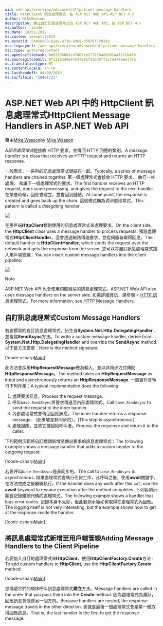 ```yaml
---
uid: web-api/overview/advanced/httpclient-message-handlers
title: HttpClient 訊息處理常式，在 ASP.NET Web API-ASP.NET 4.x
author: MikeWasson
description: 建立自訂訊息處理常式的 ASP.NET Web API，在 ASP.NET 4.x
ms.author: riande
ms.date: 10/01/2012
ms.custom: seoapril2019
ms.assetid: 5a4b6c80-b2e9-4710-8969-d5076f7f82b8
msc.legacyurl: /web-api/overview/advanced/httpclient-message-handlers
msc.type: authoredcontent
ms.openlocfilehash: bd52396064cd7007ee17705ba86b02aaf27cb4f0
ms.sourcegitcommit: 0f1119340e4464720cfd16d0ff15764746ea1fea
ms.translationtype: MT
ms.contentlocale: zh-TW
ms.lasthandoff: 04/09/2019
ms.locfileid: "59401721"
---
```

# <a name="httpclient-message-handlers-in-aspnet-web-api"></a><span data-ttu-id="f58ed-103">ASP.NET Web API 中的 HttpClient 訊息處理常式</span><span class="sxs-lookup"><span data-stu-id="f58ed-103">HttpClient Message Handlers in ASP.NET Web API</span></span>

<span data-ttu-id="f58ed-104">藉由[Mike Wasson](https://github.com/MikeWasson)</span><span class="sxs-lookup"><span data-stu-id="f58ed-104">by [Mike Wasson](https://github.com/MikeWasson)</span></span>

<span data-ttu-id="f58ed-105">A*訊息處理常式*是接收 HTTP 要求，並傳回 HTTP 回應的類別。</span><span class="sxs-lookup"><span data-stu-id="f58ed-105">A *message handler* is a class that receives an HTTP request and returns an HTTP response.</span></span>

<span data-ttu-id="f58ed-106">一般而言，一系列的訊息處理常式鏈結在一起。</span><span class="sxs-lookup"><span data-stu-id="f58ed-106">Typically, a series of message handlers are chained together.</span></span> <span data-ttu-id="f58ed-107">第一個處理常式會接收 HTTP 要求、 執行一些處理、 和讓下一個處理常式的要求。</span><span class="sxs-lookup"><span data-stu-id="f58ed-107">The first handler receives an HTTP request, does some processing, and gives the request to the next handler.</span></span> <span data-ttu-id="f58ed-108">在某些時候，回應會建立，並會回到鏈結。</span><span class="sxs-lookup"><span data-stu-id="f58ed-108">At some point, the response is created and goes back up the chain.</span></span> <span data-ttu-id="f58ed-109">這個模式稱為*委派*處理常式。</span><span class="sxs-lookup"><span data-stu-id="f58ed-109">This pattern is called a *delegating* handler.</span></span>

![](httpclient-message-handlers/_static/image1.png)

<span data-ttu-id="f58ed-110">在用戶端**HttpClient**類別使用的訊息處理常式來處理要求。</span><span class="sxs-lookup"><span data-stu-id="f58ed-110">On the client side, the **HttpClient** class uses a message handler to process requests.</span></span> <span data-ttu-id="f58ed-111">預設處理常式**HttpClientHandler**，這會透過網路傳送要求，並從伺服器取得回應。</span><span class="sxs-lookup"><span data-stu-id="f58ed-111">The default handler is **HttpClientHandler**, which sends the request over the network and gets the response from the server.</span></span> <span data-ttu-id="f58ed-112">您可以將自訂訊息處理常式插入用戶端管線：</span><span class="sxs-lookup"><span data-stu-id="f58ed-112">You can insert custom message handlers into the client pipeline:</span></span>

![](httpclient-message-handlers/_static/image2.png)

> [!NOTE]
> <span data-ttu-id="f58ed-113">ASP.NET Web API 也會使用伺服器端的訊息處理常式。</span><span class="sxs-lookup"><span data-stu-id="f58ed-113">ASP.NET Web API also uses message handlers on the server side.</span></span> <span data-ttu-id="f58ed-114">如需詳細資訊，請參閱 < [HTTP 訊息處理常式](http-message-handlers.md)。</span><span class="sxs-lookup"><span data-stu-id="f58ed-114">For more information, see [HTTP Message Handlers](http-message-handlers.md).</span></span>


## <a name="custom-message-handlers"></a><span data-ttu-id="f58ed-115">自訂訊息處理常式</span><span class="sxs-lookup"><span data-stu-id="f58ed-115">Custom Message Handlers</span></span>

<span data-ttu-id="f58ed-116">若要撰寫的自訂訊息處理常式，衍生自**System.Net.Http.DelegatingHandler** ，並覆寫**SendAsync**方法。</span><span class="sxs-lookup"><span data-stu-id="f58ed-116">To write a custom message handler, derive from **System.Net.Http.DelegatingHandler** and override the **SendAsync** method.</span></span> <span data-ttu-id="f58ed-117">以下是方法簽章：</span><span class="sxs-lookup"><span data-stu-id="f58ed-117">Here is the method signature:</span></span>

[!code-csharp[Main](httpclient-message-handlers/samples/sample1.cs)]

<span data-ttu-id="f58ed-118">此方法會採用**HttpRequestMessage**做為輸入，並以非同步方式傳回**HttpResponseMessage**。</span><span class="sxs-lookup"><span data-stu-id="f58ed-118">The method takes an **HttpRequestMessage** as input and asynchronously returns an **HttpResponseMessage**.</span></span> <span data-ttu-id="f58ed-119">一般實作會執行下列作業：</span><span class="sxs-lookup"><span data-stu-id="f58ed-119">A typical implementation does the following:</span></span>

1. <span data-ttu-id="f58ed-120">處理要求訊息。</span><span class="sxs-lookup"><span data-stu-id="f58ed-120">Process the request message.</span></span>
2. <span data-ttu-id="f58ed-121">呼叫`base.SendAsync`將要求傳送至內部處理常式。</span><span class="sxs-lookup"><span data-stu-id="f58ed-121">Call `base.SendAsync` to send the request to the inner handler.</span></span>
3. <span data-ttu-id="f58ed-122">內部處理常式會傳回回應訊息。</span><span class="sxs-lookup"><span data-stu-id="f58ed-122">The inner handler returns a response message.</span></span> <span data-ttu-id="f58ed-123">（此步驟是非同步的）。</span><span class="sxs-lookup"><span data-stu-id="f58ed-123">(This step is asynchronous.)</span></span>
4. <span data-ttu-id="f58ed-124">處理回應，並將它傳回給呼叫者。</span><span class="sxs-lookup"><span data-stu-id="f58ed-124">Process the response and return it to the caller.</span></span>

<span data-ttu-id="f58ed-125">下列範例示範將自訂標頭新增至傳出要求的訊息處理常式：</span><span class="sxs-lookup"><span data-stu-id="f58ed-125">The following example shows a message handler that adds a custom header to the outgoing request:</span></span>

[!code-csharp[Main](httpclient-message-handlers/samples/sample2.cs)]

<span data-ttu-id="f58ed-126">若要呼叫`base.SendAsync`是非同步的。</span><span class="sxs-lookup"><span data-stu-id="f58ed-126">The call to `base.SendAsync` is asynchronous.</span></span> <span data-ttu-id="f58ed-127">如果處理常式會執行任何工作，此呼叫之後，使用**await**關鍵字，在方法完成之後繼續執行。</span><span class="sxs-lookup"><span data-stu-id="f58ed-127">If the handler does any work after this call, use the **await** keyword to resume execution after the method completes.</span></span> <span data-ttu-id="f58ed-128">下列範例示範會記錄錯誤代碼的處理常式。</span><span class="sxs-lookup"><span data-stu-id="f58ed-128">The following example shows a handler that logs error codes.</span></span> <span data-ttu-id="f58ed-129">記錄本身不太妙，但此範例示範如何取得在處理常式內回應。</span><span class="sxs-lookup"><span data-stu-id="f58ed-129">The logging itself is not very interesting, but the example shows how to get at the response inside the handler.</span></span>

[!code-csharp[Main](httpclient-message-handlers/samples/sample3.cs?highlight=10,13)]

## <a name="adding-message-handlers-to-the-client-pipeline"></a><span data-ttu-id="f58ed-130">將訊息處理常式新增至用戶端管線</span><span class="sxs-lookup"><span data-stu-id="f58ed-130">Adding Message Handlers to the Client Pipeline</span></span>

<span data-ttu-id="f58ed-131">若要加入自訂的處理常式來**HttpClient**，使用**HttpClientFactory.Create**方法：</span><span class="sxs-lookup"><span data-stu-id="f58ed-131">To add custom handlers to **HttpClient**, use the **HttpClientFactory.Create** method:</span></span>

[!code-csharp[Main](httpclient-message-handlers/samples/sample4.cs)]

<span data-ttu-id="f58ed-132">您傳遞它們的順序呼叫訊息處理常式**建立**方法。</span><span class="sxs-lookup"><span data-stu-id="f58ed-132">Message handlers are called in the order that you pass them into the **Create** method.</span></span> <span data-ttu-id="f58ed-133">因為處理常式為巢狀，回應訊息會傳送另一個方向。</span><span class="sxs-lookup"><span data-stu-id="f58ed-133">Because handlers are nested, the response message travels in the other direction.</span></span> <span data-ttu-id="f58ed-134">也就是最後一個處理常式會是第一個取得回應訊息。</span><span class="sxs-lookup"><span data-stu-id="f58ed-134">That is, the last handler is the first to get the response message.</span></span>
